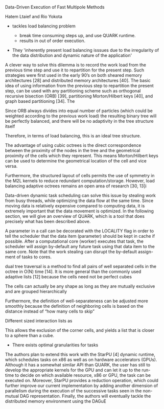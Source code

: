 Data-Driven Execution of Fast Multipole Methods

Hatem Ltaief and Rio Yokota

- tackles load balancing problem
    - break time consuming steps up, and use QUARK runtime.
    - results in out of order execution.

- They 'inherently present load balancing isssues due to the irregularity of the data distribution and dynamic nature of the application'

A clever way to solve this dilemma is to record the work load from the previous time step and use it to repartition for the present step. Such strategies were first used in the early 90’s on both sheared memory architectures [28] and distributed memory architectures [40]. The basic idea of using information from the previous step to repartition the present step, can be used with any partitioning scheme such as orthogonal recursive bisection (ORB) [39], partitioning Morton/Hilbert keys [40], and graph based partitioning [34]. The

Since ORB always divides into equal number of particles (which could be weighted according to the previous work load) the resulting binary tree will be perfectly balanced, and there will be no adaptivity in the tree structure itself

Therefore, in terms of load balancing, this is an ideal tree structure.

The advantage of using cubic octrees is the direct correspondence between the proximity of the nodes in the tree and the geometrical proximity of the cells which they represent. This means Morton/Hilbert keys can be used to determine the geometrical location of the cell and vice versa.

Furthermore, the structured layout of cells permits the use of symmetry in the M2L kernels to reduce redundant computation/storage. However, load balancing adaptive octrees remains an open area of research [30, 13]i

Data-driven dynamic task scheduling can solve this issue by stealing work from busy threads,
while optimizing the data flow at the same time. Since moving data is relatively expensive compared to computing data, it is extremely important that the data movement is optimized. In the following section, we will give an overview of QUARK, which is a tool that does precisely what has been described above.


A parameter in a call can be decorated with the LOCALITY flag in order to tell the scheduler that the data item (parameter) should be kept in cache if possible. After a computational core (worker) executes that task, the scheduler will assign by-default any future task using that data item to the same core. Note that the work stealing can disrupt the by-default assign- ment of tasks to cores.

dual tree traversal is a method to find all pairs of well separated cells in the octree in O(N) time [14]. It is more general than the commonly used adaptive lists [12] because the cells need not be perfect cubes

The cells can actually be any shape as long as they are mutually exclusive and are grouped hierarchically

Furthermore, the definition of well-separateness can be adjusted more smoothly because the definition of neighboring cells is based on the distance instead of “how many cells to skip”

Different sized interaction lists as

This allows the exclusion of the corner cells, and yields a list that is closer to a sphere than a cube.

- There exists optimal granularities for tasks

The authors plan to extend this work with the StarPU [4] dynamic runtime, which schedules tasks
on x86 as well as on hardware accelerators (GPUs). Although it has a somewhat similar API than QUARK, the user has still to develop the appropriate kernels for the GPU and can let it up to the run- time to decide on which available resource, x86 or GPU, the task can be executed on. Moreover, StarPU provides a reduction operation, which could further improve our current implementation by adding another dimension of parallelism during the execution of the successive tasks seen in the non-mutual DAG representation. Finally, the authors will eventually tackle the distributed memory environment using the DAGuE